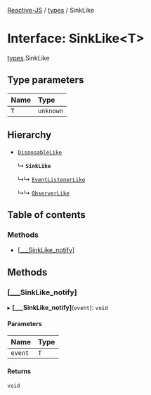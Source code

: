 [Reactive-JS](../README.md) / [types](../modules/types.md) / SinkLike

# Interface: SinkLike<T\>

[types](../modules/types.md).SinkLike

## Type parameters

| Name | Type |
| :------ | :------ |
| `T` | `unknown` |

## Hierarchy

- [`DisposableLike`](types.DisposableLike.md)

  ↳ **`SinkLike`**

  ↳↳ [`EventListenerLike`](types.EventListenerLike.md)

  ↳↳ [`ObserverLike`](types.ObserverLike.md)

## Table of contents

### Methods

- [[\_\_\_SinkLike\_notify]](types.SinkLike.md#[___sinklike_notify])

## Methods

### [\_\_\_SinkLike\_notify]

▸ **[___SinkLike_notify]**(`event`): `void`

#### Parameters

| Name | Type |
| :------ | :------ |
| `event` | `T` |

#### Returns

`void`
